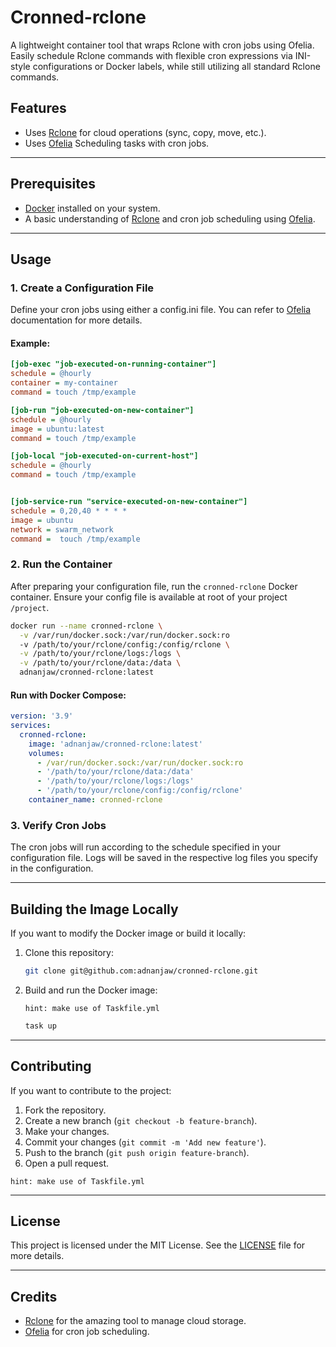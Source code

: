 # Cronned-rclone

A lightweight container tool that wraps Rclone with cron jobs using Ofelia.
Easily schedule Rclone commands with flexible cron expressions via INI-style configurations or Docker labels, while still utilizing all standard Rclone commands.

## Features

- Uses [Rclone](https://rclone.org/) for cloud operations (sync, copy, move, etc.).
- Uses [Ofelia](https://github.com/mcuadros/ofelia) Scheduling tasks with cron jobs.

---

## Prerequisites

- [Docker](https://docs.docker.com/get-docker/) installed on your system.
- A basic understanding of [Rclone](https://rclone.org/) and cron job scheduling using [Ofelia](https://github.com/mcuadros/ofelia).

---

## Usage

### 1. Create a Configuration File

Define your cron jobs using either a config.ini file. You can refer to [Ofelia](https://github.com/mcuadros/ofelia) documentation for more details.

#### Example:

```ini
[job-exec "job-executed-on-running-container"]
schedule = @hourly
container = my-container
command = touch /tmp/example

[job-run "job-executed-on-new-container"]
schedule = @hourly
image = ubuntu:latest
command = touch /tmp/example

[job-local "job-executed-on-current-host"]
schedule = @hourly
command = touch /tmp/example


[job-service-run "service-executed-on-new-container"]
schedule = 0,20,40 * * * *
image = ubuntu
network = swarm_network
command =  touch /tmp/example
```

### 2. Run the Container

After preparing your configuration file, run the `cronned-rclone` Docker container. Ensure your config file is available at root of your project `/project`.

```bash
docker run --name cronned-rclone \
  -v /var/run/docker.sock:/var/run/docker.sock:ro
  -v /path/to/your/rclone/config:/config/rclone \
  -v /path/to/your/rclone/logs:/logs \
  -v /path/to/your/rclone/data:/data \
  adnanjaw/cronned-rclone:latest
```

#### Run with Docker Compose:
```yaml
version: '3.9'
services:
  cronned-rclone:
    image: 'adnanjaw/cronned-rclone:latest'
    volumes:
      - /var/run/docker.sock:/var/run/docker.sock:ro
      - '/path/to/your/rclone/data:/data'
      - '/path/to/your/rclone/logs:/logs'
      - '/path/to/your/rclone/config:/config/rclone'
    container_name: cronned-rclone
```

### 3. Verify Cron Jobs

The cron jobs will run according to the schedule specified in your configuration file. Logs will be saved in the respective log files you specify in the configuration.

---

## Building the Image Locally

If you want to modify the Docker image or build it locally:

1. Clone this repository:
   ```bash
   git clone git@github.com:adnanjaw/cronned-rclone.git
   ```

2. Build and run the Docker image:
   ```text
   hint: make use of Taskfile.yml
   ```

   ```bash
   task up
   ```
---

## Contributing

If you want to contribute to the project:

1. Fork the repository.
2. Create a new branch (`git checkout -b feature-branch`).
3. Make your changes.
4. Commit your changes (`git commit -m 'Add new feature'`).
5. Push to the branch (`git push origin feature-branch`).
6. Open a pull request.

```text
hint: make use of Taskfile.yml
```

---

## License

This project is licensed under the MIT License. See the [LICENSE](LICENSE) file for more details.

---

## Credits

- [Rclone](https://rclone.org/) for the amazing tool to manage cloud storage.
- [Ofelia](https://github.com/mcuadros/ofelia) for cron job scheduling.
